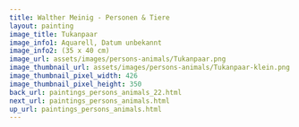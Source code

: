 ```yaml
---
title: Walther Meinig - Personen & Tiere
layout: painting
image_title: Tukanpaar
image_info1: Aquarell, Datum unbekannt
image_info2: (35 x 40 cm)
image_url: assets/images/persons-animals/Tukanpaar.png
image_thumbnail_url: assets/images/persons-animals/Tukanpaar-klein.png
image_thumbnail_pixel_width: 426
image_thumbnail_pixel_height: 350
back_url: paintings_persons_animals_22.html
next_url: paintings_persons_animals.html
up_url: paintings_persons_animals.html
---
```


